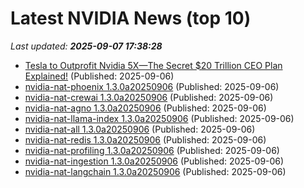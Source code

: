 # Latest NVIDIA News (top 10)
_Last updated: **2025-09-07 17:38:28**_

- [Tesla to Outprofit Nvidia 5X—The Secret $20 Trillion CEO Plan Explained!](https://www.nextbigfuture.com/2025/09/tesla-to-outprofit-nvidia-5x-the-secret-20-trillion-ceo-plan-explained.html) (Published: 2025-09-06)
- [nvidia-nat-phoenix 1.3.0a20250906](https://pypi.org/project/nvidia-nat-phoenix/1.3.0a20250906/) (Published: 2025-09-06)
- [nvidia-nat-crewai 1.3.0a20250906](https://pypi.org/project/nvidia-nat-crewai/1.3.0a20250906/) (Published: 2025-09-06)
- [nvidia-nat-agno 1.3.0a20250906](https://pypi.org/project/nvidia-nat-agno/1.3.0a20250906/) (Published: 2025-09-06)
- [nvidia-nat-llama-index 1.3.0a20250906](https://pypi.org/project/nvidia-nat-llama-index/1.3.0a20250906/) (Published: 2025-09-06)
- [nvidia-nat-all 1.3.0a20250906](https://pypi.org/project/nvidia-nat-all/1.3.0a20250906/) (Published: 2025-09-06)
- [nvidia-nat-redis 1.3.0a20250906](https://pypi.org/project/nvidia-nat-redis/1.3.0a20250906/) (Published: 2025-09-06)
- [nvidia-nat-profiling 1.3.0a20250906](https://pypi.org/project/nvidia-nat-profiling/1.3.0a20250906/) (Published: 2025-09-06)
- [nvidia-nat-ingestion 1.3.0a20250906](https://pypi.org/project/nvidia-nat-ingestion/1.3.0a20250906/) (Published: 2025-09-06)
- [nvidia-nat-langchain 1.3.0a20250906](https://pypi.org/project/nvidia-nat-langchain/1.3.0a20250906/) (Published: 2025-09-06)
